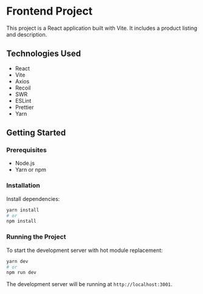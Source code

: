 # Frontend Project

This project is a React application built with Vite. It includes a product listing and description.

## Technologies Used

- React
- Vite
- Axios
- Recoil
- SWR
- ESLint
- Prettier
- Yarn

## Getting Started

### Prerequisites

- Node.js
- Yarn or npm

### Installation

Install dependencies:
   ```sh
   yarn install
   # or
   npm install
   ```

### Running the Project

To start the development server with hot module replacement:

```sh
yarn dev
# or
npm run dev
```

The development server will be running at `http://localhost:3001`.

